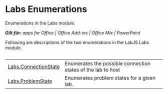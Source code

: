 
# Labs Enumerations
Enumerations in the Labs module.

 _**Gilt für:** apps for Office | Office Add-ins | Office Mix | PowerPoint_

Following are descriptions of the two enumerations in the LabJS.Labs module.

## 


|||
|:-----|:-----|
|[Labs.ConnectionState](../../reference/office-mix/labs.connectionstate.md)|Enumerates the possible connection states of the lab to host|
|[Labs.ProblemState](../../reference/office-mix/labs.problemstate.md)|Enumerates problem states for a given lab.|
